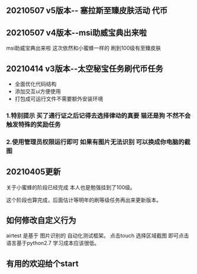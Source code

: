 ## 20210507 v5版本-- 塞拉斯至臻皮肤活动 代币


## 20210507 v4版本--msi助威宝典出来啦

msi助威宝典出来啦 这次依然和小蜜蜂一样的 刷到100级有至臻皮肤



## 20210414 v3版本--太空秘宝任务刷代币任务

- 全面优化代码结构
- 添加交互ui方便使用
- 打包成可运行文件不需要额外安装环境

### 1.特别提示 买了通行证之后记得去选择律动的真要 猫还是狗 不然不会触发特殊的奖励任务

### 2.使用管理员权限运行即可 如果有图片无法识别 可以换成你电脑的截图



## 20210405更新

关于小蜜蜂的阶段已经完成 本人也是勉强挂到了100级。

这个阶段也算完成，后面估计等明年的刷等级任务再出来更新版本。


## 如何修改自定义行为

airtest 是基于 图片识别的 自动化测试框架。
点击touch 选择区域截图 即可点击
语言基于python2.7 学习成本应该很低。


## 有用的欢迎给个start
